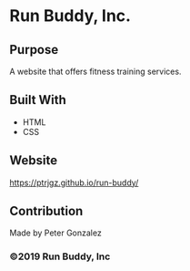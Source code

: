 # Run Buddy, Inc.

## Purpose
A website that offers fitness training services.

## Built With 
* HTML
* CSS

## Website
https://ptrjgz.github.io/run-buddy/

## Contribution
Made by Peter Gonzalez

### ©️2019 Run Buddy, Inc 
